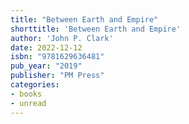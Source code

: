 ```yaml
---
title: "Between Earth and Empire"
shorttitle: 'Between Earth and Empire'
author: 'John P. Clark'
date: 2022-12-12
isbn: "9781629636481"
pub_year: "2019"
publisher: "PM Press"
categories:
- books
- unread
---
```

